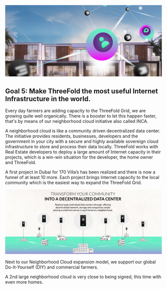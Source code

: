 ## ![image alt text](img/threefold_infrastructure.png)

## **Goal 5: Make ThreeFold the most useful Internet Infrastructure in the world.**

Every day farmers are adding capacity to the ThreeFold Grid, we are growing quite well organically. There is a booster to let this happen faster, that's by means of our neighborhood cloud initiative also called INCA.

A neighborhood cloud is like a community driven decentralized data center. The initiative provides residents, businesses, developers and the government in your city with a secure and highly available sovereign cloud infrastructure to store and process their data locally.  ThreeFold works with Real Estate developers to deploy a large amount of Internet capacity in their projects, which is a win-win situation for the developer, the home owner and ThreeFold.

A first project in Dubai for 170 Villa’s has been realized and there is now a funnel of at least 10 more. Each project brings Internet capacity to the local community which is the easiest way to expand the ThreeFold Grid.

![image alt text](img/decentralized_dc.png)

Next to our Neighborhood Cloud expansion model, we support our global Do-It-Yourself (DIY) and commercial farmers. 

A 2nd large neighborhood cloud is very close to being signed, this time with even more homes.
